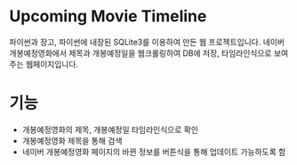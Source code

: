 # Upcoming Movie Timeline
파이썬과 장고, 파이썬에 내장된 SQLite3를 이용하여 만든 웹 프로젝트입니다.
네이버 개봉예정영화에서 제목과 개봉예정일을 웹크롤링하여 DB에 저장, 타임라인식으로 보여주는 웹페이지입니다.
# 기능
* 개봉예정영화의 제목, 개봉예정일 타임라인식으로 확인
* 개봉예정영화 제목을 통해 검색
* 네이버 개봉예정영화 페이지의 바뀐 정보를 버튼식을 통해 업데이트 가능하도록 함
